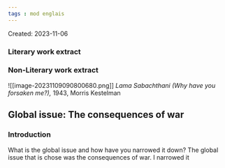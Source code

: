 ```yaml
---
tags : mod englais
---
```

Created: 2023-11-06

### Literary work extract



### Non-Literary work extract
![[image-20231109090800680.png]]
 _Lama Sabachthani (Why have you forsaken me?),_ 1943, Morris Kestelman

## Global issue: **The consequences of war**

### Introduction
What is the global issue and how have you narrowed it down?
The global issue that is chose was the consequences of war. I narrowed it 